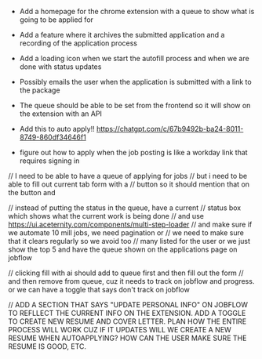 - Add a homepage for the chrome extension with a queue to show what is going to be applied for
- Add a feature where it archives the submitted application and a recording of the application process
- Add a loading icon when we start the autofill process and when we are done with status updates
- Possibly emails the user when the application is submitted with a link to the package
- The queue should be able to be set from the frontend so it will show on the extension with an API

- Add this to auto apply!! https://chatgpt.com/c/67b9492b-ba24-8011-8749-860df34646f1

- figure out how to apply when the job posting is like a workday link that requires signing in

//   I need to be able to have a queue of applying for jobs
//    but i need to be able to fill out current tab form with a
//    button so it should mention that on the button and

// instead of putting the status in the queue, have a current
// status box which shows what the current work is being done
// and use https://ui.aceternity.com/components/multi-step-loader
// and make sure if we automate 10 mill jobs, we need pagination or
// we need to make sure that it clears regularly so we avoid too
// many listed for the user or we just show the top 5 and have the queue shown on the applications page on jobflow

// clicking fill with ai should add to queue first and then fill out the form
// and then remove from queue, cuz it needs to track on jobflow and progress. or we can have a toggle that says don't track on jobflow

// ADD A SECTION THAT SAYS "UPDATE PERSONAL INFO" ON JOBFLOW TO REFLLECT THE CURRENT INFO ON THE EXTENSION. ADD A TOGGLE TO CREATE NEW RESUME AND COVER LETTER. PLAN HOW THE ENTIRE PROCESS WILL WORK CUZ IF IT UPDATES WILL WE CREATE A NEW RESUME WHEN AUTOAPPLYING? HOW CAN THE USER MAKE SURE THE RESUME IS GOOD, ETC.

